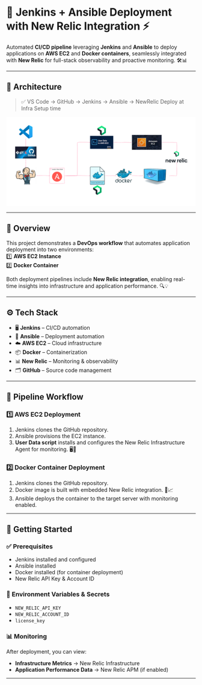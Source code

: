 # 🚀 Jenkins + Ansible Deployment with New Relic Integration ⚡ 

Automated **CI/CD pipeline** leveraging **Jenkins** and **Ansible** to deploy applications on **AWS EC2** and **Docker containers**, seamlessly integrated with **New Relic** for full-stack observability and proactive monitoring. 🛠️📊

---

## 🧱 Architecture

> ✅ VS Code → GitHub → Jenkins → Ansible → NewRelic Deploy at Infra Setup time

![Architecture Diagram](NewRelic-Jenkins-Ansible-Deployment.drawio.png)

---

## 📌 Overview
This project demonstrates a **DevOps workflow** that automates application deployment into two environments:  
1️⃣ **AWS EC2 Instance**  
2️⃣ **Docker Container**  

Both deployment pipelines include **New Relic integration**, enabling real-time insights into infrastructure and application performance. 🔍💡

---

## ⚙️ Tech Stack
- 🖥️ **Jenkins** – CI/CD automation
- 🤖 **Ansible** – Deployment automation
- ☁️ **AWS EC2** – Cloud infrastructure
- 📦 **Docker** – Containerization
- 📊 **New Relic** – Monitoring & observability
- 🗂️ **GitHub** – Source code management

---

## 🔄 Pipeline Workflow

### 1️⃣ AWS EC2 Deployment
1. Jenkins clones the GitHub repository.  
2. Ansible provisions the EC2 instance.  
3. **User Data script** installs and configures the New Relic Infrastructure Agent for monitoring. 🖥️📡  

### 2️⃣ Docker Container Deployment
1. Jenkins clones the GitHub repository.  
2. Docker image is built with embedded New Relic integration. 🐳📈  
3. Ansible deploys the container to the target server with monitoring enabled.  

---

## 🚀 Getting Started

### ✅ Prerequisites
- Jenkins installed and configured  
- Ansible installed  
- Docker installed (for container deployment)  
- New Relic API Key & Account ID  

### 🔑 Environment Variables & Secrets

- `NEW_RELIC_API_KEY`  
- `NEW_RELIC_ACCOUNT_ID`
-  `license_key`

### 📊 Monitoring
After deployment, you can view:  
- **Infrastructure Metrics** → New Relic Infrastructure  
- **Application Performance Data** → New Relic APM (if enabled)
 
---
